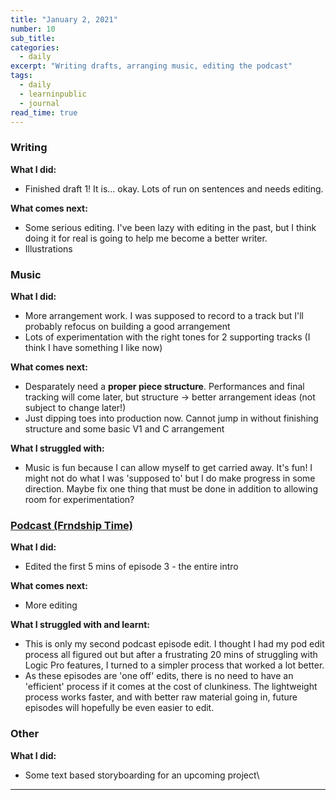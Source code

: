 ```yaml
---
title: "January 2, 2021"
number: 10
sub_title: 
categories:
  - daily
excerpt: "Writing drafts, arranging music, editing the podcast"
tags:
  - daily
  - learninpublic
  - journal
read_time: true
---
```


### Writing
**What I did:** 
- Finished draft 1! It is... okay. Lots of run on sentences and needs editing. 

**What comes next:**
- Some serious editing. I've been lazy with editing in the past, but I think doing it for real is going to help me become a better writer.
- Illustrations

### Music

**What I did:**
- More arrangement work. I was supposed to record to a track but I'll probably refocus on building a good arrangement
- Lots of experimentation with the right tones for 2 supporting tracks (I think I have something I like now)

**What comes next:**
- Desparately need a **proper piece structure**. Performances and final tracking will come later, but structure -> better arrangement ideas (not subject to change later!)
- Just dipping toes into production now. Cannot jump in without finishing structure and some basic V1 and C arrangement

**What I struggled with:**
- Music is fun because I can allow myself to get carried away. It's fun! I might not do what I was 'supposed to' but I do make progress in some direction. Maybe fix one thing that must be done in addition to allowing room for experimentation?

### [Podcast (Frndship Time)](http://frndshiptime.com)

**What I did:**
- Edited the first 5 mins of episode 3 - the entire intro

**What comes next:**
- More editing

**What I struggled with and learnt:**
- This is only my second podcast episode edit. I thought I had my pod edit process all figured out but after a frustrating 20 mins of struggling with Logic Pro features, I turned to a simpler process that worked a lot better.
- As these episodes are 'one off' edits, there is no need to have an 'efficient' process if it comes at the cost of clunkiness. The lightweight process works faster, and with better raw material going in, future episodes will hopefully be even easier to edit.

### Other

**What I did:**
- Some text based storyboarding for an upcoming project\

---
